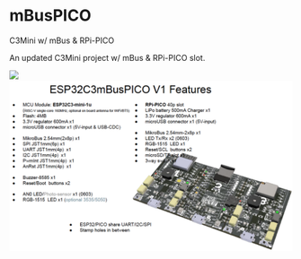 # mBusPICO
C3Mini w/ mBus &amp; RPi-PICO
 
An updated C3Mini project w/ mBus &amp; RPi-PICO slot.<br>

 <img src="pic/mBusPico-0214.gif">
 
 <img src="pic/mBusPICO2024 V1 Features.png">
